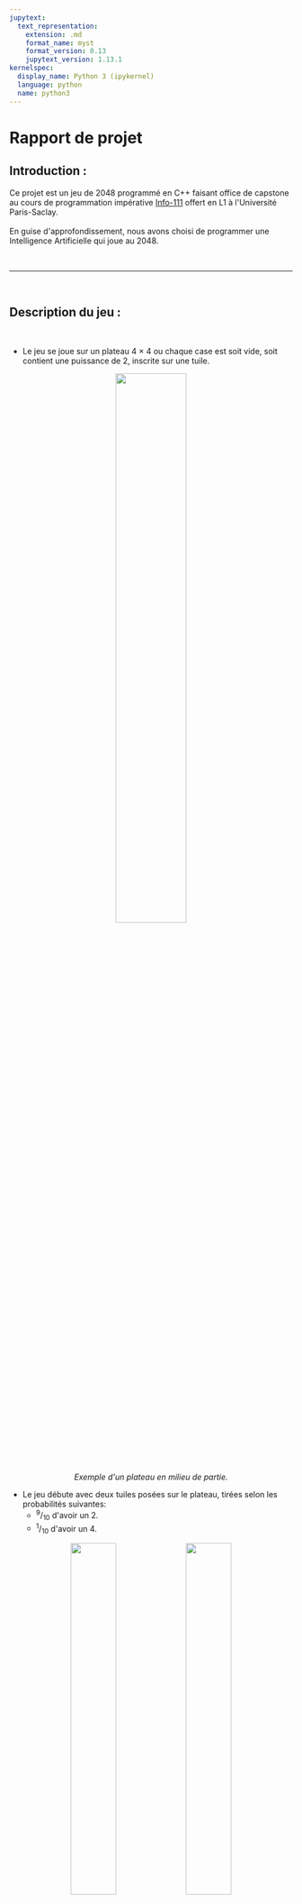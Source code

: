 ```yaml
---
jupytext:
  text_representation:
    extension: .md
    format_name: myst
    format_version: 0.13
    jupytext_version: 1.13.1
kernelspec:
  display_name: Python 3 (ipykernel)
  language: python
  name: python3
---
```


# Rapport de projet

<!-- *Les paragraphes en italique comme celui-ci vous donnent des
indications sur le contenu attendu; ils sont à supprimer une fois
votre rapport rédigé*

*Ce rapport pourra servir de support pour votre présentation orale*

*Soyez objectifs et factuels! Vous ne serez pas évalué sur ce que vous
affirmez, mais sur la pertinence et la justesse de ce que vous
affirmez.* -->

## Introduction :
Ce projet est un jeu de 2048 programmé en C++ faisant office de capstone au cours de programmation impérative <a href="https://nicolas.thiery.name/Enseignement/Info111/index.html">Info-111</a> offert en L1 à l'Université Paris-Saclay. <br><br>En guise d'approfondissement, nous avons choisi de programmer une Intelligence Artificielle qui joue au 2048.

<br>

------

<br>

## Description du jeu :

<br>

- Le jeu se joue sur un plateau 4 × 4 ou chaque case est soit vide, soit contient une puissance de 2, inscrite sur une tuile.

<p align="center">
  <img src="./docs/8.png" align="middle" style="width:50%"><br>
  <i>Exemple d'un plateau en milieu de partie.</i>
</p>

- Le jeu débute avec deux tuiles posées sur le plateau, tirées selon les probabilités suivantes: <ul><li><sup>9</sup>/<sub>10</sub> d'avoir un 2.</li><li><sup>1</sup>/<sub>10</sub> d'avoir un 4.</li></ul>

<p align="center">
  <img src="./docs/16.PNG" align="middle" style="width:40%">
  <img src="./docs/1.PNG" align="middle" style="width:40%">
  <br><i>Deux exemples de plateaux en début de partie.</i>
</p>

- Le joueur peut déplacer les tuiles en les faisant glisser toutes ensemble dans une même direction (haut, bas, droite, gauche).
- Les tuiles ne peuvent dépasser les bords du plateau.
- Si deux tuiles de même valeur 2<sup>k</sup> sont adjacentes pendant le glissement, alors elles se combinent en une unique tuile etiquetée par la somme des valeurs ( 2<sup>k+1</sup> ) .

<p align="center">
  <img src="./docs/1.PNG" align="middle" style="width:30%">
  <img src="./docs/2.PNG" align="middle" style="width:30%">
  <img src="./docs/3.PNG" align="middle" style="width:30%">
  <img src="./docs/4.PNG" align="middle" style="width:30%">
  <img src="./docs/5.PNG" align="middle" style="width:30%">
  <img src="./docs/6.PNG" align="middle" style="width:30%"><br>
  <i>Exemple des 6 premiers plateaux d'une partie,<br> l'utilisateur à ici joué dans l'ordre:<br> Droite - Bas - Bas - Bas - Droite </i>
</p>

- Le but du jeu est de créer une tuile portant le numero 2048. 

<p align="center">
  <img src="./docs/17.png" align="middle" style="width:50%"><br>
  <i>Cependant, on pourra continuer à jouer apres avoir atteint le but, en créant des tuiles avec des numéros plus grands et ainsi ameliorer indéfiniment son score.*</i><br> <br>

</p>

- \* : la tuile maximum est 2<sup>17</sup>=131072

<p align="center">
  <img src="./docs/18.jpg" align="middle" style="width:50%"><br>
  <i>La partie est terminée, on ne peut plus combiner de tuiles.</i>
</p>

- Le jeu se termine lorsque toutes les tuiles sont occupées et que plus aucun mouvement ne permet de combiner de tuiles.

<p align="center">
  <img src="./docs/7.png" align="middle" style="width:50%"><br>
  <i>On observe bien que la partie est perdue, aucun déplacement ne modifie le plateau et il n'y à aucune tuile 2048.</i>
</p>
<br>

- Chaque combinaison de tuiles rapporte au joueur un nombre de point équivalent à la valeur de la tuile aprés la combinaison.


<p align="center" style="display:inline-block">
  <img src="./docs/9.PNG" align="middle" style="width:30%">
  <img src="./docs/10.PNG" align="middle" style="width:30%">
  <img src="./docs/11.PNG" align="middle" style="width:30%">
  <img src="./docs/12.PNG" align="middle" style="width:30%">
  <img src="./docs/13.PNG" align="middle" style="width:30%">
  <img src="./docs/14.PNG" align="middle" style="width:30%">
  <img src="./docs/15.PNG" align="middle" style="width:30%;"><br><br><br>
  <i><b>Exemple:</b> On observe l'augmentation <br>du score lors des combinaisons de cases. </i>
</p><br><br><br><br><br><br><br><br><br>
<br>

------

<br>
<br>
<br>
<br>

## Auteurs :
<br>

| Nom  | Prénom | Courriel | Groupe| Github |
| :-------------: | :-------------: | :-------------: | :-------------: | :-------------: |
| AIT BELKACEM  | Moncef Karim  | moncef.ait-belkacem@universite-paris-saclay.fr  | LDDIM2  |https://github.com/MK8BK|
| Chulilla-Aragon  | Pablo  | pablo.chulilla-aragon@universite-paris-saclay.fr  | LDDIM2  |https://github.com/pablo-chulilla|


<br>

------

<br>

## Résumé du travail effectué :

<!-- *Pour chaque niveau du sujet, décrire brièvement l'avancement de votre
projet. Exemples de réponses: «non traitée», «réalisée, documentée,
testée», «réalisée, sauf 2.3», «réalisée mais non testée», «réalisée
sauf 2.4 pour lequel notre programme ne compile pas». Pour les
questions «Aller plus loin» plus ouvertes, décrire plus en détail ce
que vous avez choisi de réaliser.*

*En plus du rapport, la documentation de chaque fonction dans le code
devra préciser son auteur et votre degré de confiance dans
l'implantation et les éléments factuels motivant cette confiance:
présence de tests, bogues et limitations connus, etc.* -->

**Niveau 0** : réalisée , documentée , testée.

**Niveau 1** : réalisée , documentée , testée.

**Niveau 2** : réalisée , documentée , testée.

**Niveau 3** **IA**:  réalisée, testée, à optimiser.

<br>

------

<br>

## Détails du travail effectué :

Nous regroupons ici les extraits les plus intéressants de chaque niveau.

Pour des raisons d'esthétique, nous utilisons du pseudo-code.

**Niveau 0 :**

Afin d'effectuer le déplacement vers la gauche d'un plateau, on implémente une fonction `collapseRowLeft()` et une fonction `mergeRowLeft()` qui nous pemettent d'effectuer le déplacement en trois étapes:
```{code-cell}
//deplacement vers la gauche d'un plateau

Pour chaque ligne du plateau:
    collapseRowLeft(ligne)
    mergeRowLeft(ligne);
    collapseRowleft(ligne);
```

On peut ensuite définir les trois autres deplacements en fonction du `deplacementGauche()` en créant une fonction `flippe90TrigPlus()` qui effectue la rotation d'un plateau de 90° dans le sens trigonometrique. Ainsi:
```{code-cell}
//deplacement vers la droite d'un plateau

flippe90TrigPlus(plateau)
flippe90TrigPlus(plateau)
deplacementGauche(plateau)
flippe90TrigPlus(plateau)
flippe90TrigPlus(plateau)

//deplacement vers le haut d'un plateau

flippe90TrigPlus(plateau)
deplacementGauche(plateau)
flippe90TrigPlus(plateau)
flippe90TrigPlus(plateau)
flippe90TrigPlus(plateau)

//deplacement vers le bas d'un plateau

flippe90TrigPlus(plateau)
deplacementDroite(plateau)
flippe90TrigPlus(plateau)
flippe90TrigPlus(plateau)
flippe90TrigPlus(plateau)
```

Définition d'une fonction `nouvelleTuile()` qui rajoute une nouvelle tuile à un plateau.

Aussi: définition d'une fonction `jeu()` afin de limiter la maintenance requise de `2048.cpp` .

**Niveau 1 :**

Utilisation de system("clear") afin de rafraichir l'écran du terminal.

Utilisation de la bibliothèque `<ncurses.h>` pour l'implémentation des couleurs mais aussi des flèches. À cet effet, création de deux variantes de la fonction `jeu()`: 
- `jeu_moderne()` : avec flèches.
- `jeu_moderne_couleur()` : avec flèches et couleurs.

Le but étant d'offrir le maximum de fonctionnalités sans provoquer de bugs *(exemple: terminal ne supportant pas de couleurs)*.

Définition de la fonction `score()` par récurrence:
```{code-celle}
score( ancien score , ancien plateau , nouveau plateau ):
    pour toute puissance de deux allant de 2^1 à 2^17:
        si l'occurence de cette puissance augmente suite au deplacement: 
            ajouter son double*l'augmentation au score
        si l'occurence de cette puissance reste la meme, mais que l'occurence de son double augmente:
          ajouter sa valeur*l'augmentation de son double*2

```
<i>NB: création d'une fonction deplacement() légérement modifiée, afin d'effectuer un déplacement sans ajouter de nouvelle tuile.</i>

**Niveau 2 :**

Utilisation de git comme système de contrôle de version.

Utilisation de Github pour le stockage du repositoire @<a href="https://github.com/MK8BK/ldd2048s1">lien</a>.

Utilisation d'un makefile pour le jeu 2048 et pour l'IA

**Niveau 3 :**

Nous avons decidé de programmer une IA.

L'IA reçoit un plateau à l'iteration N, effectue ses déplacements possibles, attribue un score à chacun de ses déplacements, et enfin selectionne le plus avantageux. Biensur le communique au simulateur.

Voici un diagramme explicatif.

<p align="center">
  <img src="./docs/ia_algo_blueprint.png" align="middle" style="width:90%; max-width:500px"><br>
  <i>Diagramme de l'algorithme de l'IA.</i><br> <br>
</p>

l'IA est composée de 4 parties:

  - modele (fonctions de base requises pour le déplacement d'un plateau).
  - io (fonctions d'entrées et de sorties requises pour la lecture et la communication des déplacements).
  - helper (fonctions auxiliaires qui permettent de décomposer le choix du déplacement).
  - favor (fonctions faveurs, attribuent des scores sur différentes caractéristiques d'un plateau transformé).

Voici un diagramme explicatif.

<p align="center">
  <img src="./docs/ia_blueprint.png" align="middle" style="width:80%; max-width:300px; max-height:500px"><br>
  <i>Diagramme de la structure de l'IA et son interaction avec le simulateur.</i><br> <br>
</p>

Les critères d'évaluation de la faveur d'un déplacement sont exprimées par quatre fonctions:
  - `decroissance_favor()` (Le degré de formation d'une chaine décroissante en serpentin sur le plateau)
  - `adjacency_favor()` (l'adjacence des tuiles entre elles).
  - `stability_favor()` (le taux de changement du plateau, evite les mélanges excessifs)
  - `incremented_score_favor()` (l'augmentation du score).

<p align="center">
  <img src="./docs/snake.png" align="middle" style="width:40%; max-width:500px; max-height:500px; margin-right:12px"><img src="./docs/snake2.jpg" align="middle" style="width:40%; max-width:500px; max-height:500px"><br>
  <i>exemples variés de différents degrés de formation d'une chaine décroissante en serpentin sur le plateau</i><br> <br>
</p>



Ces fonctions sont appelées par la fonction `eval_move()`, qui leur attribue à chacune un poids w<sub>n</sub> qu'elle lit dans un fichier w.txt (ce qui permet de considérables optimisations).

À son tour, la fonction `eval_move()` est appelée par la fonction `ai_answer()`. Cette fonction évalue les quatres déplacements et renvoie le plus avantageux. La fonction `main()` de `2048_IA.cpp` se charge ensuite de l'incrémentation du numéro d'iteration et de l'écriture de la réponse. La balle est dans le camp du simulateur.

**Résultats:**

<p align="center">
  <img src="./docs/milestone512.PNG" align="middle" style="width:40%; max-width:500px; max-height:500px; margin-right:12px"><img src="./docs/milestone512.PNG" align="middle" style="width:40%; max-width:500px; max-height:500px"><br>
  <i>Quelques résultats avec trés peu d'optimisation.</i><br> <br>
</p>

L'IA arrive presque toujours à au moins 512, et <sup>1</sup>/<sub>3</sub> à 1024.

Ces résultats ne sont pas encore assez concluants, des optimisations devront être effectuées. Aussi peut-être l'ajout de nouvelles fonctions de faveur, ou la supression de certaines.  


Du fait de ces scores peu encourageants, nous avons choisi le nom suivant pour l'IA lors du tournois: `BET`
<br>

------

<br>

## Démonstration
<!-- 
*Soutenez ce que vous affirmez dans la section précédente au moyen de
quelques exemples **bien choisis**. Vous pourrez par exemple compiler et
lancer certains de vos programmes, lancer des tests, etc.*

*À titre d'inspiration, vous trouverez ci-dessous comment compiler un
programme du projet depuis cette feuille. Notez comment on lance une
commande shell en la préfixant d'un point d'exclamation.*

*Ne gardez que des exemples pertinents qui mettent en valeur votre
travail. Inutile de perdre du temps sur le premier programme si vous
avez fait les suivants plus compliqués; l'auditeur se doutera bien que
vous avez réussi à le faire.* -->
Pour le jeu :
```{code-cell} ipython3
cd 12/ && make clean && make && ./2048 && cd ..
```

<br>

Petite présentation orales et visuelles des fonctions `eval_move()` et `decroissance_favor()`.

<br>

Pour l'IA :
```{code-cell} ipython3
//ouvrir deux terminaux et naviguer vers le repositoire

//dans le premier
cd /archive/tournois && ./tournois_simulation

//dans le deuxieme
cd ia/ && make clean && make && ./2048_IA
```

<br>

------

<br>

## Organisation du travail

<!-- *Décrire en quelques phrases comment vous vous êtes organisés pour
travailler sur le projet: nombre d'heures consacrées au projet,
répartition du travail dans le binôme, moyens mis en œuvre pour
collaborer, etc. Si vous avez bénéficié d'aide (en dehors de celle
de vos enseigants), précisez le.* -->

Nombre d'heures: 

- niveau 0: 16 heures.
- niveau 1: 4 heures.
- niveaux 2: 0 heures (déja implémenté).
- niveau 3 14 heures.

Répartition du travail:
- niveau 0: Moncef.
- niveau 1: Pablo.
- niveau 2: ...(déja implémenté).
- niveau 3: Algorithmie Moncef - stratégie de jeu collaborative.

Moyens de collaboration:
  - Discussions Github.
  - Issues Github.
  - Discord.
  - Bibliothèque Universitaire.

<p align="center">
  <img src="./docs/contribm.PNG" align="middle" style="width:30%; max-width:500px; max-height:500px; margin-right:12px"><img src="./docs/contribp.png" align="middle" style="width:30%; max-width:500px; max-height:500px"><img src="./docs/contributors.PNG" align="middle" style="width:30%; max-width:500px;height:100%"><br>
  <i>Historique des contributions: Moncef - Pablo 2021</i><br> <br>
</p>


<br>

------

<br>

## Prise de recul

<!-- *Décrire en quelques phrases les difficultés rencontrées, ce que vous
avez appris à l'occasion du projet, le cas échéant comment vous vous y
prendriez si vous aviez à le refaire.* -->

Les difficultés:
  - L'IA n'est toujours pas satisfaisante.

 Ce que nous avons appris:
  - L'importance de la modularité.
  - L'importance des tests.
  - Gestion du temps et des priorités.
  - La nécessité de la collaboration.
  - Développement des capacités de problem-solving.
  - Développement des capacités de problem-creating.